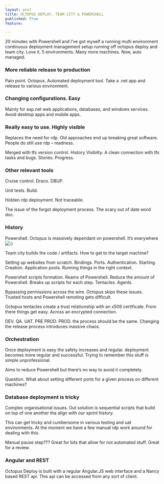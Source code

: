 ```yaml
---
layout: post
title: OCTOPUS DEPLOY, TEAM CITY & POWERSHELL
published: True
feature: 

---
```


20 minutes with Powershell and I’ve got myself a running multi environment continuous deployment management setup running off octopus deploy and team city. Love it. 5 environments. Many more machines. Now, auto managed.

### More reliable release to production

Pain point. Octopus. Automated deployment tool. Take a .net app and release to various environment.

### Changing configurations. Easy

Mainly for asp.net web applications, databases, and windows services. Avoid desktop apps and mobile apps.

### Really easy to use. Highly visible

Replaces the need for rdp. Old approaches end up breaking great software. People do still use rdp – madness.

Merged with tfs version control. History Visibilty. A clean connection with tfs tasks and bugs. Stories. Progress.

### Other relevant tools

Cruise control. Draco. DBUP.

Unit tests. Build.

Hidden rdp deployment. Not traceable.

The issue of the forgot deployment process. The scary out of date word doc.

### History

Powershell. Octopus is massively dependant on powershell. It’s everywhere ![:)](http://www.kahneraja.com/wp-includes/images/smilies/simple-smile.png)

Team city builds the code / artifacts. How to get to the target machine?

Setting up websites from scratch. Bindings. Ports. Authentication. Starting. Creation. Application pools. Running things in the right context.

Powershell scripts formation. Reams of Powershell. Reduce the amount of Powershell. Breaks up scripts for each step. Tentacles. Agents.

Bypassing permissions across the wire. Octopus skips these issues. Trusted hosts and Powershell remoting gets difficult.

Octopus tentacles create a trust relationship with an x509 certificate. From there things get easy. Across an encrypted connection.

DEV. QA. UAT. PRE PROD. PROD. the process should be the same. Changing the release process introduces massive chaos.

### Orchestration

Once deployment is easy the safety increases and regular. deployment becomes more regular and successful. Trying to remember this stuff is simple unprofessional.

Aims to reduce Powershell but there’s no way to avoid it completely.

Question. What about setting different ports for a given process on different machines?

### Database deployment is tricky

Complex organisational issues. Out solution is sequential scripts that build on top of one another tha align with our sprint history.

This can get tricky and cumbersome in various testing and uat environments. At the moment we have a few manual rdp work around for dealing with this.

Manual pause step??? Great for bits that allow for not automated stuff. Great for a review.

### Angular and REST

Octopus Deploy is built with a regular Angular.JS web interface and a Nancy based REST api. This api can be accessed from any sort of client.
